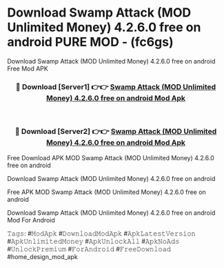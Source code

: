 # Download Swamp Attack (MOD Unlimited Money) 4.2.6.0 free on android PURE MOD - (fc6gs)
Download Swamp Attack (MOD Unlimited Money) 4.2.6.0 free on android Free Mod APK

<div align="center">
<h3>🔴 Download [Server1] 👉👉 <a href="https://apk-comot.site?title=Swamp_Attack_(MOD_Unlimited_Money)_4.2.6.0_free_on_android">Swamp Attack (MOD Unlimited Money) 4.2.6.0 free on android Mod Apk</a></h3><br>

<h3>🔴 Download [Server2] 👉👉 <a href="https://apk-comot.site?title=Swamp_Attack_(MOD_Unlimited_Money)_4.2.6.0_free_on_android">Swamp Attack (MOD Unlimited Money) 4.2.6.0 free on android Mod Apk</a></h3>
</div>


Free Download APK MOD Swamp Attack (MOD Unlimited Money) 4.2.6.0 free on android

Download Swamp Attack (MOD Unlimited Money) 4.2.6.0 free on android 

Free APK MOD Swamp Attack (MOD Unlimited Money) 4.2.6.0 free on android 

Download Swamp Attack (MOD Unlimited Money) 4.2.6.0 free on android Mod For Android

𝚃𝚊𝚐𝚜: #𝙼𝚘𝚍𝙰𝚙𝚔 #𝙳𝚘𝚠𝚗𝚕𝚘𝚊𝚍𝙼𝚘𝚍𝙰𝚙𝚔 #𝙰𝚙𝚔𝙻𝚊𝚝𝚎𝚜𝚝𝚅𝚎𝚛𝚜𝚒𝚘𝚗 #𝙰𝚙𝚔𝚄𝚗𝚕𝚒𝚖𝚒𝚝𝚎𝚍𝙼𝚘𝚗𝚎𝚢 #𝙰𝚙𝚔𝚄𝚗𝚕𝚘𝚌𝚔𝙰𝚕𝚕 #𝙰𝚙𝚔𝙽𝚘𝙰𝚍𝚜 #𝚄𝚗𝚕𝚘𝚌𝚔𝙿𝚛𝚎𝚖𝚒𝚞𝚖 #𝙵𝚘𝚛𝙰𝚗𝚍𝚛𝚘𝚒𝚍 #𝙵𝚛𝚎𝚎𝙳𝚘𝚠𝚗𝚕𝚘𝚊𝚍 #home_design_mod_apk